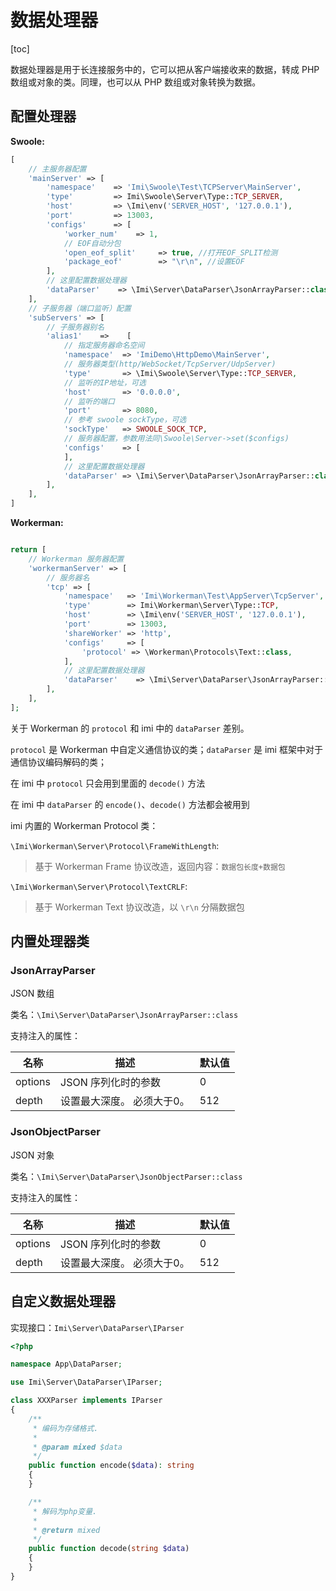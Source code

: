# 数据处理器

[toc]

数据处理器是用于长连接服务中的，它可以把从客户端接收来的数据，转成 PHP 数组或对象的类。同理，也可以从 PHP 数组或对象转换为数据。

## 配置处理器

**Swoole:**

```php
[
    // 主服务器配置
    'mainServer' => [
        'namespace'    => 'Imi\Swoole\Test\TCPServer\MainServer',
        'type'         => Imi\Swoole\Server\Type::TCP_SERVER,
        'host'         => \Imi\env('SERVER_HOST', '127.0.0.1'),
        'port'         => 13003,
        'configs'      => [
            'worker_num'    => 1,
            // EOF自动分包
            'open_eof_split'     => true, //打开EOF_SPLIT检测
            'package_eof'        => "\r\n", //设置EOF
        ],
        // 这里配置数据处理器
        'dataParser'    => \Imi\Server\DataParser\JsonArrayParser::class,
    ],
    // 子服务器（端口监听）配置
    'subServers' => [
        // 子服务器别名
        'alias1'    =>    [
            // 指定服务器命名空间
            'namespace'  => 'ImiDemo\HttpDemo\MainServer',
            // 服务器类型(http/WebSocket/TcpServer/UdpServer)
            'type'       => \Imi\Swoole\Server\Type::TCP_SERVER,
            // 监听的IP地址，可选
            'host'       => '0.0.0.0',
            // 监听的端口
            'port'       => 8080,
            // 参考 swoole sockType，可选
            'sockType'   => SWOOLE_SOCK_TCP,
            // 服务器配置，参数用法同\Swoole\Server->set($configs)
            'configs'    => [
            ],
            // 这里配置数据处理器
            'dataParser' => \Imi\Server\DataParser\JsonArrayParser::class,
        ],
    ],
]
```

**Workerman:**

```php

return [
    // Workerman 服务器配置
    'workermanServer' => [
        // 服务器名
        'tcp' => [
            'namespace'   => 'Imi\Workerman\Test\AppServer\TcpServer',
            'type'        => Imi\Workerman\Server\Type::TCP,
            'host'        => \Imi\env('SERVER_HOST', '127.0.0.1'),
            'port'        => 13003,
            'shareWorker' => 'http',
            'configs'     => [
                'protocol' => \Workerman\Protocols\Text::class,
            ],
            // 这里配置数据处理器
            'dataParser'    => \Imi\Server\DataParser\JsonArrayParser::class,
        ],
    ],
];
```

关于 Workerman 的 `protocol` 和 imi 中的 `dataParser` 差别。

`protocol` 是 Workerman 中自定义通信协议的类；`dataParser` 是 imi 框架中对于通信协议编码解码的类；

在 imi 中 `protocol` 只会用到里面的 `decode()` 方法

在 imi 中 `dataParser` 的 `encode()`、`decode()` 方法都会被用到

imi 内置的 Workerman Protocol 类：

`\Imi\Workerman\Server\Protocol\FrameWithLength`:

> 基于 Workerman Frame 协议改造，返回内容：`数据包长度+数据包`

`\Imi\Workerman\Server\Protocol\TextCRLF`:

> 基于 Workerman Text 协议改造，以 `\r\n` 分隔数据包

## 内置处理器类

### JsonArrayParser

JSON 数组

类名：`\Imi\Server\DataParser\JsonArrayParser::class`

支持注入的属性：

名称 | 描述 | 默认值
-|-|-
options | JSON 序列化时的参数 | 0 |
depth | 设置最大深度。 必须大于0。 | 512 |

### JsonObjectParser

JSON 对象

类名：`\Imi\Server\DataParser\JsonObjectParser::class`

支持注入的属性：

名称 | 描述 | 默认值
-|-|-
options | JSON 序列化时的参数 | 0 |
depth | 设置最大深度。 必须大于0。 | 512 |

## 自定义数据处理器

实现接口：`Imi\Server\DataParser\IParser`

```php
<?php

namespace App\DataParser;

use Imi\Server\DataParser\IParser;

class XXXParser implements IParser
{
    /**
     * 编码为存储格式.
     *
     * @param mixed $data
     */
    public function encode($data): string
    {
    }

    /**
     * 解码为php变量.
     *
     * @return mixed
     */
    public function decode(string $data)
    {
    }
}
```
